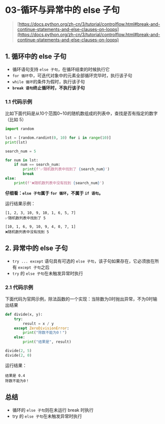 # 03-循环与异常中的 else 子句

> [https://docs.python.org/zh-cn/3/tutorial/controlflow.html#break-and-continue-statements-and-else-clauses-on-loops](https://docs.python.org/zh-cn/3/tutorial/controlflow.html#break-and-continue-statements-and-else-clauses-on-loops)

## 1. 循环中的 else 子句
- 循环语句支持 `else 子句`，在循环结束的时候执行它
- `for 循环`中，可迭代对象中的元素全部循环完毕时，执行该子句
- `while 循环`的条件为假时，执行该子句
- **`break 语句`终止循环时，不执行该子句**

### 1.1 代码示例
比如下面代码是从10个范围0~10的随机数组成的列表中，查找是否有指定的数字（比如 5）

```python
import random

lst = [random.randint(0, 10) for i in range(10)]
print(lst)

search_num = 5

for num in lst:
    if num == search_num:
        print(f'✅随机数列表中找到了 {search_num}')
        break
else:
    print(f'❌随机数列表中没有找到 {search_num}')
```

**仔细看：`else 子句`属于 `for 循环`，不属于 `if 语句`。**


运行结果示例：
```
[1, 2, 3, 10, 9, 10, 1, 6, 5, 7]
✅随机数列表中找到了 5

[10, 1, 6, 9, 10, 9, 4, 0, 7, 1]
❌随机数列表中没有找到 5
```

## 2. 异常中的 else 子句
- `try ... except` 语句具有可选的 `else 子句`，该子句如果存在，它必须放在所有 `except 子句`之后
- `try` 的 `else 子句`在未触发异常时执行

### 2.1 代码示例
下面代码为官网示例，除法函数的一个实现：当除数为0时抛出异常，不为0时输出结果

```python
def divide(x, y):
    try:
        result = x / y
    except ZeroDivisionError:
        print("除数不能为0！")
    else:
        print("结果是", result)

divide(2, 5)
divide(2, 0)
```

运行结果：
```
结果是 0.4
除数不能为0！
```

## 总结
- 循环的 `else 子句`则在未运行 break 时执行
- try 的 `else 子句`在未触发异常时执行

